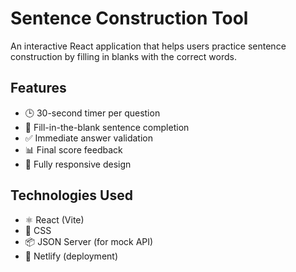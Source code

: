 # Sentence Construction Tool

An interactive React application that helps users practice sentence construction by filling in blanks with the correct words.

## Features

- 🕒 30-second timer per question
- 📝 Fill-in-the-blank sentence completion
- ✅ Immediate answer validation
- 📊 Final score feedback
- 📱 Fully responsive design

## Technologies Used

- ⚛️ React (Vite)
- 🎨 CSS
- 📦 JSON Server (for mock API)
- 🚀 Netlify (deployment)